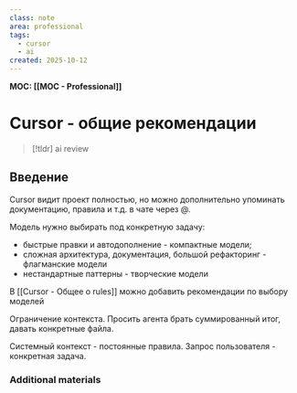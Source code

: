 ```yaml
---
class: note
area: professional
tags:
  - cursor
  - ai
created: 2025-10-12
---
```

**MOC: [[MOC - Professional]]**

# Cursor - общие рекомендации

> [!tldr] ai review
> 

## Введение

Cursor видит проект полностью, но можно дополнительно упоминать документацию, правила и т.д. в чате через @.

Модель нужно выбирать под конкретную задачу:
- быстрые правки и автодополнение - компактные модели;
- сложная архитектура, документация, большой рефакторинг - флагманские модели
- нестандартные паттерны - творческие модели

В [[Cursor - Общее о rules]] можно добавить рекомендации по выбору моделей

Ограничение контекста. Просить агента брать суммированный итог, давать конкретные файла.

Системный контекст - постоянные правила.
Запрос пользователя - конкретная задача.





### Additional materials